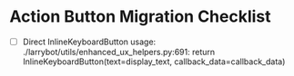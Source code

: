 # Action Button Migration Checklist

- [ ] Direct InlineKeyboardButton usage: ./larrybot/utils/enhanced_ux_helpers.py:691: return InlineKeyboardButton(text=display_text, callback_data=callback_data)
